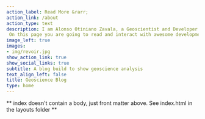 ```yaml
---
action_label: Read More &rarr;
action_link: /about
action_type: text
description: I am Alonso Otiniano Zavala, a Geoscientist and Developer in Geology.
 On this page you are going to read and interact with awesome developments in geology     related to environmental geoscience, hydrogeology, geological hazards and geochemical engineering.
image_left: true
images:
- img/revoir.jpg
show_action_link: true
show_social_links: true
subtitle: A blog build to show geoscience analysis 
text_align_left: false
title: Geoscience Blog
type: home
---
```


** index doesn't contain a body, just front matter above.
See index.html in the layouts folder **
